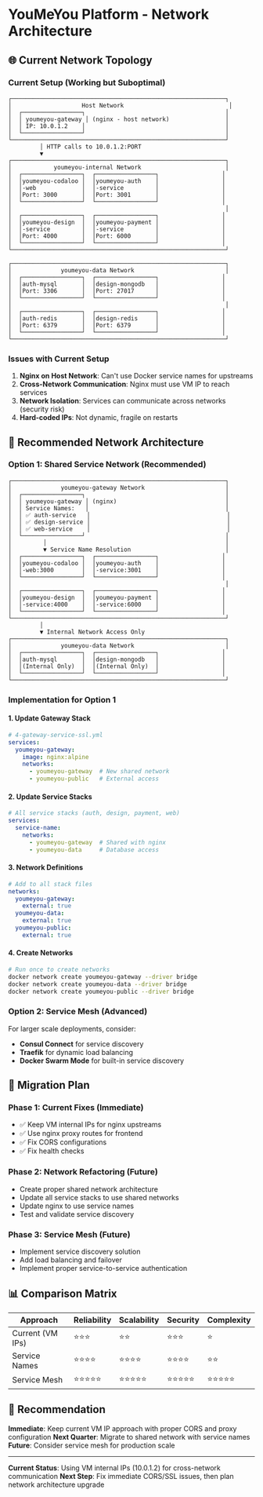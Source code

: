 # YouMeYou Platform - Network Architecture

## 🌐 **Current Network Topology**

### **Current Setup (Working but Suboptimal)**
```
┌─────────────────────────────────────────────────────────────┐
│                    Host Network                              │
│  ┌─────────────────┐                                        │
│  │ youmeyou-gateway │ (nginx - host network)                │
│  │ IP: 10.0.1.2    │                                        │
│  └─────────────────┘                                        │
└─────────────────────────────────────────────────────────────┘
         │ HTTP calls to 10.0.1.2:PORT
         ▼
┌─────────────────────────────────────────────────────────────┐
│            youmeyou-internal Network                        │
│  ┌─────────────────┐  ┌─────────────────┐                  │
│  │youmeyou-codaloo │  │youmeyou-auth    │                  │
│  │-web             │  │-service         │                  │
│  │Port: 3000       │  │Port: 3001       │                  │
│  └─────────────────┘  └─────────────────┘                  │
│                                                             │
│  ┌─────────────────┐  ┌─────────────────┐                  │
│  │youmeyou-design  │  │youmeyou-payment │                  │
│  │-service         │  │-service         │                  │
│  │Port: 4000       │  │Port: 6000       │                  │
│  └─────────────────┘  └─────────────────┘                  │
└─────────────────────────────────────────────────────────────┘

┌─────────────────────────────────────────────────────────────┐
│              youmeyou-data Network                          │
│  ┌─────────────────┐  ┌─────────────────┐                  │
│  │auth-mysql       │  │design-mongodb   │                  │
│  │Port: 3306       │  │Port: 27017      │                  │
│  └─────────────────┘  └─────────────────┘                  │
│                                                             │
│  ┌─────────────────┐  ┌─────────────────┐                  │
│  │auth-redis       │  │design-redis     │                  │
│  │Port: 6379       │  │Port: 6379       │                  │
│  └─────────────────┘  └─────────────────┘                  │
└─────────────────────────────────────────────────────────────┘
```

### **Issues with Current Setup**
1. **Nginx on Host Network**: Can't use Docker service names for upstreams
2. **Cross-Network Communication**: Nginx must use VM IP to reach services
3. **Network Isolation**: Services can communicate across networks (security risk)
4. **Hard-coded IPs**: Not dynamic, fragile on restarts

## 🔧 **Recommended Network Architecture**

### **Option 1: Shared Service Network (Recommended)**
```
┌─────────────────────────────────────────────────────────────┐
│              youmeyou-gateway Network                       │
│  ┌─────────────────┐                                        │
│  │ youmeyou-gateway │ (nginx)                               │
│  │ Service Names:   │                                       │
│  │ ✅ auth-service   │                                       │
│  │ ✅ design-service │                                       │
│  │ ✅ web-service    │                                       │
│  └─────────────────┘                                        │
│         │                                                   │
│         ▼ Service Name Resolution                           │
│  ┌─────────────────┐  ┌─────────────────┐                  │
│  │youmeyou-codaloo │  │youmeyou-auth    │                  │
│  │-web:3000        │  │-service:3001    │                  │
│  └─────────────────┘  └─────────────────┘                  │
│                                                             │
│  ┌─────────────────┐  ┌─────────────────┐                  │
│  │youmeyou-design  │  │youmeyou-payment │                  │
│  │-service:4000    │  │-service:6000    │                  │
│  └─────────────────┘  └─────────────────┘                  │
└─────────────────────────────────────────────────────────────┘
         │
         ▼ Internal Network Access Only
┌─────────────────────────────────────────────────────────────┐
│              youmeyou-data Network                          │
│  ┌─────────────────┐  ┌─────────────────┐                  │
│  │auth-mysql       │  │design-mongodb   │                  │
│  │(Internal Only)  │  │(Internal Only)  │                  │
│  └─────────────────┘  └─────────────────┘                  │
└─────────────────────────────────────────────────────────────┘
```

### **Implementation for Option 1**

#### **1. Update Gateway Stack**
```yaml
# 4-gateway-service-ssl.yml
services:
  youmeyou-gateway:
    image: nginx:alpine
    networks:
      - youmeyou-gateway  # New shared network
      - youmeyou-public   # External access
```

#### **2. Update Service Stacks**
```yaml
# All service stacks (auth, design, payment, web)
services:
  service-name:
    networks:
      - youmeyou-gateway  # Shared with nginx
      - youmeyou-data     # Database access
```

#### **3. Network Definitions**
```yaml
# Add to all stack files
networks:
  youmeyou-gateway:
    external: true
  youmeyou-data:
    external: true
  youmeyou-public:
    external: true
```

#### **4. Create Networks**
```bash
# Run once to create networks
docker network create youmeyou-gateway --driver bridge
docker network create youmeyou-data --driver bridge  
docker network create youmeyou-public --driver bridge
```

### **Option 2: Service Mesh (Advanced)**
For larger scale deployments, consider:
- **Consul Connect** for service discovery
- **Traefik** for dynamic load balancing
- **Docker Swarm Mode** for built-in service discovery

## 🚀 **Migration Plan**

### **Phase 1: Current Fixes (Immediate)**
- ✅ Keep VM internal IPs for nginx upstreams
- ✅ Use nginx proxy routes for frontend
- ✅ Fix CORS configurations
- ✅ Fix health checks

### **Phase 2: Network Refactoring (Future)**
- Create proper shared network architecture
- Update all service stacks to use shared networks
- Update nginx to use service names
- Test and validate service discovery

### **Phase 3: Service Mesh (Future)**
- Implement service discovery solution
- Add load balancing and failover
- Implement proper service-to-service authentication

## 📊 **Comparison Matrix**

| Approach | Reliability | Scalability | Security | Complexity |
|----------|-------------|-------------|----------|------------|
| Current (VM IPs) | ⭐⭐⭐ | ⭐⭐ | ⭐⭐⭐ | ⭐ |
| Service Names | ⭐⭐⭐⭐ | ⭐⭐⭐⭐ | ⭐⭐⭐⭐ | ⭐⭐ |
| Service Mesh | ⭐⭐⭐⭐⭐ | ⭐⭐⭐⭐⭐ | ⭐⭐⭐⭐⭐ | ⭐⭐⭐⭐⭐ |

## 🎯 **Recommendation**

**Immediate**: Keep current VM IP approach with proper CORS and proxy configuration
**Next Quarter**: Migrate to shared network with service names
**Future**: Consider service mesh for production scale

---

**Current Status**: Using VM internal IPs (10.0.1.2) for cross-network communication
**Next Step**: Fix immediate CORS/SSL issues, then plan network architecture upgrade 